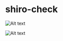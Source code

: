 # shiro-check
![Alt text](https://github.com/bigsizeme/shiro-check/blob/master/img/ZV%605%24%5BAM%7D~LW7Z%24H2316Q%24T.png)

![Alt text](https://github.com/bigsizeme/shiro-check/blob/master/img/check.png)
